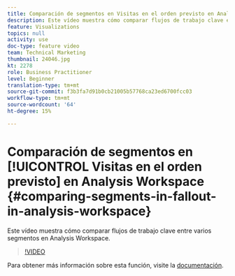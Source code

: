```yaml
---
title: Comparación de segmentos en Visitas en el orden previsto en Analysis Workspace
description: Este vídeo muestra cómo comparar flujos de trabajo clave entre varios segmentos en Analysis Workspace.
feature: Visualizations
topics: null
activity: use
doc-type: feature video
team: Technical Marketing
thumbnail: 24046.jpg
kt: 2278
role: Business Practitioner
level: Beginner
translation-type: tm+mt
source-git-commit: f3b3fa7d91b0cb21005b57768ca23ed6700fcc03
workflow-type: tm+mt
source-wordcount: '64'
ht-degree: 15%

---
```



# Comparación de segmentos en [!UICONTROL Visitas en el orden previsto] en Analysis Workspace {#comparing-segments-in-fallout-in-analysis-workspace}

Este vídeo muestra cómo comparar flujos de trabajo clave entre varios segmentos en Analysis Workspace.

>[!VIDEO](https://video.tv.adobe.com/v/24046/?quality=12)

Para obtener más información sobre esta función, visite la [documentación](https://marketing.adobe.com/resources/help/es_ES/analytics/analysis-workspace/compare-segments-fallout.html).
